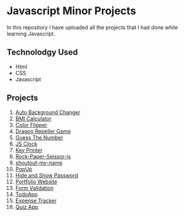 # Javascript Minor Projects

In this repository I have uploaded all the projects that I had done while learning Javascript.

## Technolodgy Used

- Html
- CSS
- Javascript

## Projects

1. [Auto Background Changer](https://github.com/i-Riyaj/Javascript-project-learnings/tree/main/AutoBackgroundChanger)
2. [BMI Calculator](https://github.com/i-Riyaj/Javascript-project-learnings/tree/main/BMI%20Calculator)
3. [Color Flipper](https://github.com/i-Riyaj/Javascript-Learnings_Projects/tree/main/Color%20Flipper)
4. [Dragon Repeller Game](https://github.com/i-Riyaj/Javascript-project-learnings/tree/main/Dragon%20Repeller)
5. [Guess The Number](https://github.com/i-Riyaj/Javascript-project-learnings/tree/main/Guess%20The%20Number)
6. [JS Clock](https://github.com/i-Riyaj/Javascript-project-learnings/tree/main/JS%20Clock)
7. [Key Printer](https://github.com/i-Riyaj/Javascript-project-learnings/tree/main/KeyPrinter)
8. [Rock-Paper-Seissor-js](https://github.com/i-Riyaj/Javascript-project-learnings/tree/main/Rock-Paper-Seissor-js)
9. [shoutout-my-name](https://github.com/i-Riyaj/Javascript-project-learnings/tree/main/shoutout-my-name)
10. [PopUp](https://github.com/i-Riyaj/Javascript-Learnings_Projects/tree/main/PopUp)
11. [Hide and Show Password](https://github.com/i-Riyaj/Javascript-Learnings_Projects/tree/main/Hide%20and%20Show%20Password)
12. [Portfolio Website](https://github.com/i-Riyaj/Javascript-Learnings_Projects/tree/main/Portfolio%20Website)
13. [Form Validation](https://github.com/i-Riyaj/Javascript-Learnings_Projects/tree/main/Form%20Validation)
14. [TodoApp](https://github.com/i-Riyaj/Javascript-Learnings_Projects/tree/main/TodoApp)
15. [Expense Tracker](https://github.com/i-Riyaj/Javascript-Learnings_Projects/tree/main/Expense%20Tracker)
16. [Quiz App](https://github.com/i-Riyaj/Javascript-Learnings_Projects/tree/main/Quiz%20App)
